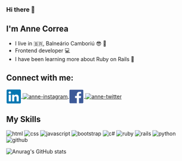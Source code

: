 ### Hi there 👋 
## I'm Anne Correa
- I live in 🇧🇷, Balneário Camboriú 😎 🌅
- Frontend developer 💻
- I have been learning more about Ruby on Rails 💖

## Connect with me:
<a href="www.linkedin.com/in/anne-correa-356a09168" target="_blank">
<img align="center" alt="anne-linkedin" height="39" width="40" src="https://raw.githubusercontent.com/devicons/devicon/master/icons/linkedin/linkedin-original.svg"  
style="max-width:100%">  
</a>  
<a href="https://www.instagram.com/annebeatrizcorrea/" target="_blank">
<img align="center" alt="anne-instagram" height="39" width="40" src="https://cdn.icon-icons.com/icons2/836/PNG/512/Instagram_icon-icons.com_66804.png"
</a>
<a href="https://www.facebook.com/profile.php?id=100010145439433" target="-blank">
<img align="center" alt="anne-facebook" height="39" width="40" src="https://raw.githubusercontent.com/devicons/devicon/master/icons/facebook/facebook-original.svg"
style="max-widht:100%">
</a>  
<a href="https://twitter.com/anne_pires?s=08" target="-blank">
<img align="center" alt="anne-twitter" height="39" width="40" src="https://cdn.icon-icons.com/icons2/122/PNG/512/twitter_socialnetwork_20007.png"
style="max-widht:100%">
</a>    

## My Skills
<img src="https://cdn.icon-icons.com/icons2/2107/PNG/512/file_type_html_icon_130541.png" alt="html" width="40" height="40" style="max-widht:100%"></img>
<img src="https://cdn.icon-icons.com/icons2/2107/PNG/512/file_type_css_icon_130661.png" alt="css" width="40" height="40" style="max-widht:100%"></img>
<img src="https://cdn.icon-icons.com/icons2/2108/PNG/512/javascript_icon_130900.png" alt="javascript" width="40" height="40" style="max-widht:100%"></img>
<img src="https://cdn.icon-icons.com/icons2/2415/PNG/512/bootstrap_plain_wordmark_logo_icon_146620.png" alt="bootstrap" width="40" height="40" style="max-widht:100%"></img>
<img src="https://cdn.icon-icons.com/icons2/2415/PNG/512/csharp_original_logo_icon_146578.png" alt="c#" width="40" height="40" style="max-widht:100%"></img>
<img src="https://cdn.icon-icons.com/icons2/2415/PNG/512/ruby_original_wordmark_logo_icon_146364.png" alt="ruby" width="40" height="40" style="max-widht:100%"></img>
<img src="https://cdn.icon-icons.com/icons2/2415/PNG/512/rails_original_wordmark_logo_icon_146378.png" alt="rails" width="40" height="40" style="max-widht:100%"></img>
<img src="https://cdn.icon-icons.com/icons2/1508/PNG/512/python_104451.png" alt="python" width="40" height="40" style="max-widht:100%"></img>
<img src="https://cdn.icon-icons.com/icons2/2351/PNG/512/logo_github_icon_143196.png" alt="github" width="40" height="40" style="max-widht:100%"></img>

![Anurag's GitHub stats](https://github-readme-stats.vercel.app/api?username=annecorrea&theme=dark&show_icons=true)
<!---
AnneCorrea/AnneCorrea is a ✨ special ✨ repository because its `README.md` (this file) appears on your GitHub profile.
You can click the Preview link to take a look at your changes.
--->
